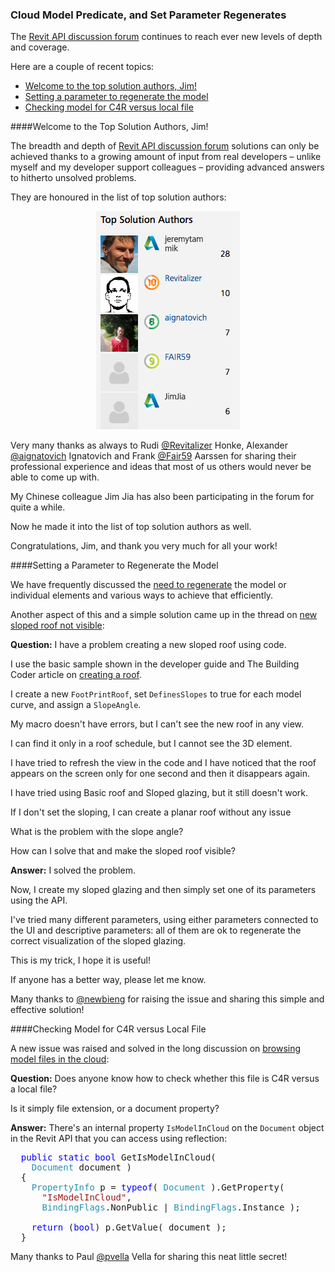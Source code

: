 <head>
<meta http-equiv="Content-Type" content="text/html; charset=utf-8">
<link rel="stylesheet" type="text/css" href="bc.css">
<!--
<script src="run_prettify.js" type="text/javascript"></script>
<script src="https://google-code-prettify.googlecode.com/svn/loader/run_prettify.js" type="text/javascript"></script>
-->
<script src="https://cdn.rawgit.com/google/code-prettify/master/loader/run_prettify.js" type="text/javascript"></script>
</head>

<!---

- need for regen: set parameter to regen model
  [New Sloped roof not visible](https://forums.autodesk.com/t5/revit-api-forum/new-sloped-roof-not-visible/m-p/7574411)

Setting a parameter to regenerate the BIM via #RevitAPI @AutodeskRevit #bim #dynamobim @AutodeskForge #ForgeDevCon http://bit.ly/cloudmodelregen
Checking BIM for C4R versus local file in #RevitAPI @AutodeskRevit #bim #dynamobim @AutodeskForge #ForgeDevCon http://bit.ly/cloudmodelregen

The Revit API discussion forum continues to reach ever new levels of depth and coverage.
Here are a couple of recent topics
&ndash; Welcome to the top solution authors, Jim!
&ndash; Setting a parameter to regenerate the model
&ndash; Checking model for C4R versus local file...

--->

### Cloud Model Predicate, and Set Parameter Regenerates

The [Revit API discussion forum](http://forums.autodesk.com/t5/revit-api-forum/bd-p/160) continues 
to reach ever new levels of depth and coverage.

Here are a couple of recent topics:

- [Welcome to the top solution authors, Jim!](#2)
- [Setting a parameter to regenerate the model](#3)
- [Checking model for C4R versus local file](#4)


####<a name="2"></a>Welcome to the Top Solution Authors, Jim!

The breadth and depth
of [Revit API discussion forum](http://forums.autodesk.com/t5/revit-api-forum/bd-p/160) solutions 
can only be achieved thanks to a growing amount of input from real developers &ndash; unlike myself and my developer support colleagues &ndash; providing advanced answers to hitherto unsolved problems.

They are honoured in the list of top solution authors:

<center>
<img src="img/2017-11-28_top_solution_author.png" alt="Top solution authors" width="230"/>
</center>

Very many thanks as always to 
Rudi [@Revitalizer](https://forums.autodesk.com/t5/user/viewprofilepage/user-id/1103138) Honke,
Alexander [@aignatovich](https://forums.autodesk.com/t5/user/viewprofilepage/user-id/1257478) Ignatovich and
Frank [@Fair59](https://forums.autodesk.com/t5/user/viewprofilepage/user-id/2083518) Aarssen
for sharing their professional experience and ideas that most of us others would never be able to come up with.

My Chinese colleague Jim Jia has also been participating in the forum for quite a while. 

Now he made it into the list of top solution authors as well.

Congratulations, Jim, and thank you very much for all your work!


####<a name="3"></a>Setting a Parameter to Regenerate the Model

We have frequently discussed
the [need to regenerate](http://thebuildingcoder.typepad.com/blog/about-the-author.html#5.33) the
model or individual elements and various ways to achieve that efficiently.

Another aspect of this and a simple solution came up in the thread
on [new sloped roof not visible](https://forums.autodesk.com/t5/revit-api-forum/new-sloped-roof-not-visible/m-p/7574411):

**Question:** I have a problem creating a new sloped roof using code.

I use the basic sample shown in the developer guide and The Building Coder article
on [creating a roof](http://thebuildingcoder.typepad.com/blog/2015/09/revit-answer-day-and-creating-a-roof.html).

I create a new `FootPrintRoof`, set `DefinesSlopes` to true for each model curve, and assign a `SlopeAngle`.

My macro doesn't have errors, but I can't see the new roof in any view.

I can find it only in a roof schedule, but I cannot see the 3D element.

I have tried to refresh the view in the code and I have noticed that the roof appears on the screen only for one second and then it disappears again.

I have tried using Basic roof and Sloped glazing, but it still doesn't work.

If I don't set the sloping, I can create a planar roof without any issue

What is the problem with the slope angle?

How can I solve that and make the sloped roof visible?

**Answer:** I solved the problem.

Now, I create my sloped glazing and then simply set one of its parameters using the API.

I've tried many different parameters, using either parameters connected to the UI and descriptive parameters: all of them are ok to regenerate the correct visualization of the sloped glazing.
 
This is my trick, I hope it is useful!

If anyone has a better way, please let me know.

Many thanks
to [@newbieng](https://forums.autodesk.com/t5/user/viewprofilepage/user-id/3379844) for
raising the issue and sharing this simple and effective solution!


 
####<a name="4"></a>Checking Model for C4R versus Local File

A new issue was raised and solved in the long discussion
on [browsing model files in the cloud](https://forums.autodesk.com/t5/revit-api-forum/browsing-model-files-in-the-cloud-a360-c4r/m-p/6537130):

**Question:** Does anyone know how to check whether this file is C4R versus a local file?

Is it simply file extension, or a document property?

**Answer:** There's an internal property `IsModelInCloud` on the `Document` object in the Revit API that you can access using reflection:

<pre class="code">
&nbsp;&nbsp;<span style="color:blue;">public</span>&nbsp;<span style="color:blue;">static</span>&nbsp;<span style="color:blue;">bool</span>&nbsp;GetIsModelInCloud(
&nbsp;&nbsp;&nbsp;&nbsp;<span style="color:#2b91af;">Document</span>&nbsp;document&nbsp;)
&nbsp;&nbsp;{
&nbsp;&nbsp;&nbsp;&nbsp;<span style="color:#2b91af;">PropertyInfo</span>&nbsp;p&nbsp;=&nbsp;<span style="color:blue;">typeof</span>(&nbsp;<span style="color:#2b91af;">Document</span>&nbsp;).GetProperty(
&nbsp;&nbsp;&nbsp;&nbsp;&nbsp;&nbsp;<span style="color:#a31515;">&quot;IsModelInCloud&quot;</span>,
&nbsp;&nbsp;&nbsp;&nbsp;&nbsp;&nbsp;<span style="color:#2b91af;">BindingFlags</span>.NonPublic&nbsp;|&nbsp;<span style="color:#2b91af;">BindingFlags</span>.Instance&nbsp;);
 
&nbsp;&nbsp;&nbsp;&nbsp;<span style="color:blue;">return</span>&nbsp;(<span style="color:blue;">bool</span>)&nbsp;p.GetValue(&nbsp;document&nbsp;);
&nbsp;&nbsp;}</pre>
</pre>

Many thanks to
Paul [@pvella](https://forums.autodesk.com/t5/user/viewprofilepage/user-id/561100) Vella
for sharing this neat little secret!
